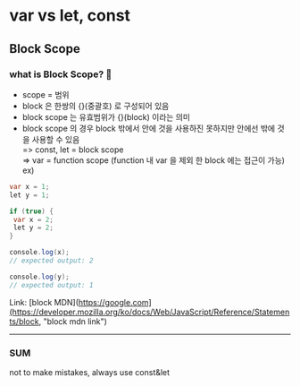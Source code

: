 var vs let, const
=============
Block Scope
-------------

### what is Block Scope?  💬
+ scope = 범위
+ block 은 한쌍의 {}(중괄호) 로 구성되어 있음
+ block scope 는 유효범위가 {}(block) 이라는 의미 
+ block scope 의 경우 block 밖에서 안에 것을 사용하진 못하지만 안에선 밖에 것을 사용할 수 있음   
=> const, let = block scope   
=> var = function scope (function 내 var 을 제외 한 block 에는 접근이 가능)   
ex)
 ```java
var x = 1;
let y = 1;

if (true) {
  var x = 2;
  let y = 2;
}

console.log(x);
// expected output: 2

console.log(y);
// expected output: 1
 ```
Link: [block MDN](https://google.com](https://developer.mozilla.org/ko/docs/Web/JavaScript/Reference/Statements/block, "block mdn link")
 

 <hr/>
 
 
 ### SUM


not to make mistakes, always use const&let
 
